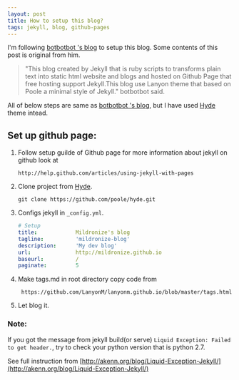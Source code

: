 ```yaml
---
layout: post
title: How to setup this blog?
tags: jekyll, blog, github-pages
---
```


I'm following [botbotbot 's blog](http://dev.im-bot.com/2014/06/16/how-to-set-up-this-blog/) to setup this blog. Some contents of this post is original from him.

> "This blog created by Jekyll that is ruby scripts to transforms plain text into static html website and blogs and hosted on Github Page that free hosting support Jekyll.This blog use Lanyon theme that based on Poole a minimal style of Jekyll." botbotbot said.

All of below steps are same as [botbotbot 's blog](http://dev.im-bot.com/2014/06/16/how-to-set-up-this-blog/), but I have used [Hyde](http://hyde.getpoole.com/) theme intead.

## Set up github page:
1. Follow setup guilde of Github page for more information about jekyll on github look at

    ```
    http://help.github.com/articles/using-jekyll-with-pages
    ```
2. Clone project from [Hyde](http://hyde.getpoole.com/).

    ```
    git clone https://github.com/poole/hyde.git
    ```
3. Configs jekyll in ```_config.yml```.

    ```yaml
    # Setup
    title:            Mildronize's blog
    tagline:          'mildronize-blog'
    description:      'My dev blog'
    url:              http://mildronize.github.io
    baseurl:          /
    paginate:         5
    ```
4. Make tags.md in root directory copy code from

    ```
     https://github.com/LanyonM/lanyonm.github.io/blob/master/tags.html
    ```
5. Let blog it.

### Note: 
If you got the message from jekyll build(or serve) ```Liquid Exception: Failed to get header.```, try to check your python version that is python 2.7.

See full instruction from [http://akenn.org/blog/Liquid-Exception-Jekyll/](http://akenn.org/blog/Liquid-Exception-Jekyll/)
